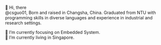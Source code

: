 👋 Hi, there<br>
@csguo01, Born and raised in Changsha, China. Graduated from NTU with programming skills in diverse languages and experience in industrial and research settings. 

🔭 I’m currently focusing on Embedded System.<br>
🌱 I’m currently living in Singapore.
